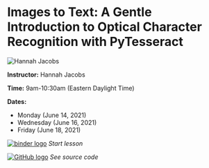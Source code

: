 # Images to Text: A Gentle Introduction to Optical Character Recognition with PyTesseract
![Hannah Jacobs](https://s3.amazonaws.com/org.jstor.labs/2021/02/Hannah300.jpeg)

**Instructor:** Hannah Jacobs

**Time:** 9am-10:30am (Eastern Daylight Time)

**Dates:**
* Monday (June 14, 2021)
* Wednesday (June 16, 2021)
* Friday (June 18, 2021)

[![binder logo](https://static.mybinder.org/badge_logo.svg)]() *Start lesson*

[![GitHub logo](https://ithaka-labs.s3.amazonaws.com/static-files/images/tdm/tdmdocs/github-logo.png)]() *See source code*